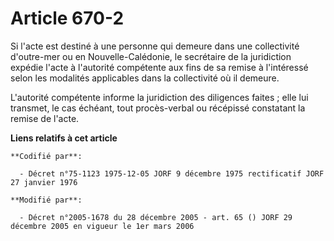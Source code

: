 # Article 670-2

Si l'acte est destiné à une personne qui demeure dans une collectivité d'outre-mer ou en Nouvelle-Calédonie, le secrétaire de
la juridiction expédie l'acte à l'autorité compétente aux fins de sa remise à l'intéressé selon les modalités applicables
dans la collectivité où il demeure.

L'autorité compétente informe la juridiction des diligences faites ; elle lui transmet, le cas échéant, tout procès-verbal ou
récépissé constatant la remise de l'acte.

**Liens relatifs à cet article**

	**Codifié par**:

	  - Décret n°75-1123 1975-12-05 JORF 9 décembre 1975 rectificatif JORF 27 janvier 1976

	**Modifié par**:

	  - Décret n°2005-1678 du 28 décembre 2005 - art. 65 () JORF 29 décembre 2005 en vigueur le 1er mars 2006
